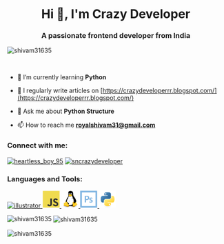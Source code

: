 <h1 align="center">Hi 👋, I'm Crazy Developer</h1>
<h3 align="center">A passionate frontend developer from India</h3>

<p align="left"> <img src="https://komarev.com/ghpvc/?username=shivam31635&label=Profile%20views&color=0e75b6&style=flat" alt="shivam31635" /> </p>

<p align="left"> <a href="https://twitter.com/" target="blank"><img src="https://img.shields.io/twitter/follow/?logo=twitter&style=for-the-badge" alt="" /></a> </p>

- 🌱 I’m currently learning **Python**

- 📝 I regularly write articles on [https://crazydeveloperrr.blogspot.com/](https://crazydeveloperrr.blogspot.com/)

- 💬 Ask me about **Python Structure**

- 📫 How to reach me **royalshivam31@gmail.com**

<h3 align="left">Connect with me:</h3>
<p align="left">
<a href="https://instagram.com/heartless_boy_95" target="blank"><img align="center" src="https://raw.githubusercontent.com/rahuldkjain/github-profile-readme-generator/master/src/images/icons/Social/instagram.svg" alt="heartless_boy_95" height="30" width="40" /></a>
<a href="https://www.youtube.com/c/sncrazydeveloper" target="blank"><img align="center" src="https://raw.githubusercontent.com/rahuldkjain/github-profile-readme-generator/master/src/images/icons/Social/youtube.svg" alt="sncrazydeveloper" height="30" width="40" /></a>
</p>

<h3 align="left">Languages and Tools:</h3>
<p align="left"> <a href="https://www.adobe.com/in/products/illustrator.html" target="_blank" rel="noreferrer"> <img src="https://www.vectorlogo.zone/logos/adobe_illustrator/adobe_illustrator-icon.svg" alt="illustrator" width="40" height="40"/> </a> <a href="https://developer.mozilla.org/en-US/docs/Web/JavaScript" target="_blank" rel="noreferrer"> <img src="https://raw.githubusercontent.com/devicons/devicon/master/icons/javascript/javascript-original.svg" alt="javascript" width="40" height="40"/> </a> <a href="https://www.linux.org/" target="_blank" rel="noreferrer"> <img src="https://raw.githubusercontent.com/devicons/devicon/master/icons/linux/linux-original.svg" alt="linux" width="40" height="40"/> </a> <a href="https://www.photoshop.com/en" target="_blank" rel="noreferrer"> <img src="https://raw.githubusercontent.com/devicons/devicon/master/icons/photoshop/photoshop-line.svg" alt="photoshop" width="40" height="40"/> </a> <a href="https://www.python.org" target="_blank" rel="noreferrer"> <img src="https://raw.githubusercontent.com/devicons/devicon/master/icons/python/python-original.svg" alt="python" width="40" height="40"/> </a> </p>

<p><img align="left" src="https://github-readme-stats.vercel.app/api/top-langs?username=shivam31635&show_icons=true&locale=en&layout=compact" alt="shivam31635" /></p>

<p>&nbsp;<img align="center" src="https://github-readme-stats.vercel.app/api?username=shivam31635&show_icons=true&locale=en" alt="shivam31635" /></p>

<p><img align="center" src="https://github-readme-streak-stats.herokuapp.com/?user=shivam31635&" alt="shivam31635" /></p>
